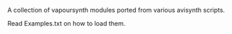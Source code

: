 A collection of vapoursynth modules ported from various avisynth scripts.

Read Examples.txt on how to load them.
